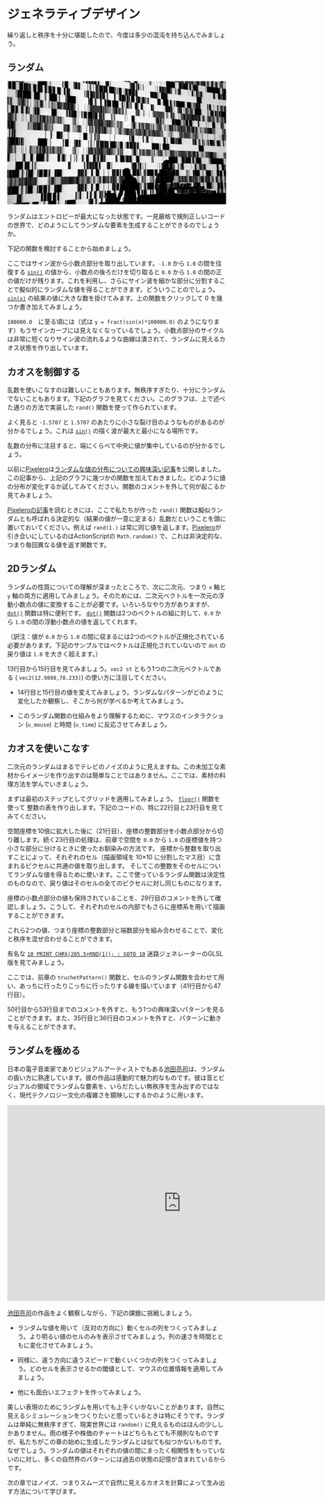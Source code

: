 # ジェネラティブデザイン

繰り返しと秩序を十分に堪能したので、今度は多少の混沌を持ち込んでみましょう。

## ランダム

[![Ryoji Ikeda - test pattern (2008) ](ryoji-ikeda.jpg) ](http://www.ryojiikeda.com/project/testpattern/#testpattern_live_set)

ランダムはエントロピーが最大になった状態です。一見厳格で規則正しいコードの世界で、どのようにしてランダムな要素を生成することができるのでしょうか。

下記の関数を検討することから始めましょう。

<div class="simpleFunction" data="y = fract(sin(x)*1.0);"></div>

ここではサイン波から小数点部分を取り出しています。```-1.0``` から ```1.0``` の間を往復する [```sin()```](../glossary/?search=sin) の値から、小数点の後ろだけを切り取ると ```0.0``` から ```1.0``` の間の正の値だけが残ります。これを利用し、さらにサイン波を細かな部分に分割することで擬似的にランダムな値を得ることができます。どういうことのでしょう。[```sin(x)```](../glossary/?search=sin) の結果の値に大きな数を掛けてみます。上の関数をクリックして 0 を幾つか書き加えてみましょう。

```100000.0```　に至る頃には（式は ```y = fract(sin(x)*100000.0)``` のようになります）もうサインカーブには見えなくなっているでしょう。小数点部分のサイクルは非常に短くなりサイン波の流れるような曲線は潰されて、ランダムに見えるカオス状態を作り出しています。

## カオスを制御する

乱数を使いこなすのは難しいこともあります。無秩序すぎたり、十分にランダムでないこともあります。下記のグラフを見てください。このグラフは、上で述べた通りの方法で実装した ```rand()``` 関数を使って作られています。

よく見ると ```-1.5707``` と ```1.5707``` のあたりに小さな裂け目のようなものがあるのが分かるでしょう。これは [```sin()```](../glossary/?search=sin) の描く波が最大と最小になる場所です。

乱数の分布に注目すると、端にくらべて中央に値が集中しているのが分かるでしょう。


<div class="simpleFunction" data="y = rand(x);
//y = rand(x)*rand(x);
//y = sqrt(rand(x));
//y = pow(rand(x),5.);"></div>

以前に[Pixelero](https://pixelero.wordpress.com)は[ランダムな値の分布についての興味深い記事](https://pixelero.wordpress.com/2008/04/24/various-functions-and-various-distributions-with-mathrandom/)を公開しました。この記事から、上記のグラフに幾つかの関数を加えておきました。どのように値の分布が変化するか試してみてください。関数のコメントを外して何が起こるか見てみましょう。

[Pixeleroの記事](https://pixelero.wordpress.com/2008/04/24/various-functions-and-various-distributions-with-mathrandom/)を読むときには、ここで私たちが作った ```rand()``` 関数は擬似ランダムとも呼ばれる決定的な（結果の値が一意に定まる）乱数だということを頭に置いておいてください。例えば ```rand(1.)``` は常に同じ値を返します。[Pixelero](https://pixelero.wordpress.com/2008/04/24/various-functions-and-various-distributions-with-mathrandom/)が引き合いにしているのはActionScriptの ```Math.random()``` で、これは非決定的な、つまり毎回異なる値を返す関数です。

## 2Dランダム

ランダムの性質についての理解が深まったところで、次に二次元、つまり ```x``` 軸と ```y``` 軸の両方に適用してみましょう。そのためには、二次元ベクトルを一次元の浮動小数点の値に変換することが必要です。いろいろなやり方がありますが、[```dot()```](../glossary/?search=dot) 関数は特に便利です。 [```dot()```](../glossary/?search=dot) 関数は2つのベクトルの組に対して、```0.0``` から ```1.0``` の間の浮動小数点の値を返してくれます。

（訳注：値が ```0.0``` から ```1.0``` の間に収まるには2つのベクトルが正規化されている必要があります。下記のサンプルではベクトルは正規化されていないので ```dot``` の戻り値は ```1.0``` を大きく超えます。）

<div class="codeAndCanvas" data="2d-random.frag"></div>

13行目から15行目を見てみましょう。```vec2 st``` ともう1つの二次元ベクトルである ( ```vec2(12.9898,78.233)```) の使い方に注目してください。

* 14行目と15行目の値を変えてみましょう。ランダムなパターンがどのように変化したか観察し、そこから何が学べるか考えてみましょう。

* このランダム関数の仕組みをより理解するために、マウスのインタラクション (```u_mouse```) と時間 (```u_time```) に反応させてみましょう。

## カオスを使いこなす

二次元のランダムはまるでテレビのノイズのように見えますね。この未加工な素材からイメージを作り出すのは簡単なことではありません。ここでは、素材の料理方法を学んでいきましょう。

まずは最初のステップとしてグリッドを適用してみましょう。 [```floor()```](../glossary/?search=floor) 関数を使って 整数の表を作り出します。下記のコードの、特に22行目と23行目を見てみてください。

<div class="codeAndCanvas" data="2d-random-mosaic.frag"></div>

空間座標を10倍に拡大した後に（21行目）、座標の整数部分を小数点部分から切り離します。続く23行目の処理は、前章で空間を ```0.0``` から ```1.0``` の座標値を持つ小さな部分に分けるときに使ったお馴染みの方法です。
座標から整数を取り出すことによって、それぞれのセル（描画領域を 10×10 に分割したマス目）に含まれるピクセルに共通の値を取り出します。
そしてこの整数をそのセルについてランダムな値を得るために使います。ここで使っているランダム関数は決定性のものなので、戻り値はそのセルの全てのピクセルに対し同じものになります。

座標の小数点部分の値も保持されていることを、29行目のコメントを外して確認しましょう。こうして、それぞれのセルの内部でもさらに座標系を用いて描画することができます。

これら2つの値、つまり座標の整数部分と端数部分を組み合わせることで、変化と秩序を混ぜ合わせることができます。

有名な [```10 PRINT CHR$(205.5+RND(1)); : GOTO 10```](https://www.google.com/search?q=10+PRINT+CHR%24%28205.5%2BRND%281%29%29%3B+%3A+GOTO+10) 迷路ジェネレーターのGLSL版を見てみましょう。

<div class="codeAndCanvas" data="2d-random-truchet.frag"></div>

ここでは、前章の ```truchetPattern()``` 関数と、セルのランダム関数を合わせて用い、あっちに行ったりこっちに行ったりする線を描いています（41行目から47行目）。

50行目から53行目までのコメントを外すと、もう1つの興味深いパターンを見ることができます。また、35行目と36行目のコメントを外すと、パターンに動きを与えることができます。

## ランダムを極める

日本の電子音楽家でありビジュアルアーティストでもある[池田亮司](http://www.ryojiikeda.com/)は、ランダムの扱い方に熟達しています。彼の作品は感動的で魅力的なものです。彼は音とビジュアルの領域でランダムな要素を、いらだたしい無秩序を生み出すのではなく、現代テクノロジー文化の複雑さを鏡映しにするかのように用います。

<iframe src="https://player.vimeo.com/video/76813693?title=0&byline=0&portrait=0" width="800" height="450" frameborder="0" webkitallowfullscreen mozallowfullscreen allowfullscreen></iframe>

[池田亮司](http://www.ryojiikeda.com/)の作品をよく観察しながら、下記の課題に挑戦しましょう。

* ランダムな値を用いて（反対の方向に）動くセルの列をつくってみましょう。より明るい値のセルのみを表示させてみましょう。列の速さを時間とともに変化させてみましょう。

<a href="../edit.html#10/ikeda-00.frag"><canvas id="custom" class="canvas" data-fragment-url="ikeda-00.frag"  width="520px" height="200px"></canvas></a>

* 同様に、違う方向に違うスピードで動くいくつかの列をつくってみましょう。どのセルを表示させるかの閾値として、マウスの位置情報を適用してみましょう。

<a href="../edit.html#10/ikeda-03.frag"><canvas id="custom" class="canvas" data-fragment-url="ikeda-03.frag"  width="520px" height="200px"></canvas></a>

* 他にも面白いエフェクトを作ってみましょう。

<a href="../edit.html#10/ikeda-04.frag"><canvas id="custom" class="canvas" data-fragment-url="ikeda-04.frag"  width="520px" height="200px"></canvas></a>

美しい表現のためにランダムを用いても上手くいかないことがあります。自然に見えるシミュレーションをつくりたいと思っているときは特にそうです。ランダムは単純に無秩序すぎて、現実世界には ```random()``` に見えるものはほんの少ししかありません。雨の様子や株価のチャートはどちらもとても不規則なものですが、私たちがこの章の始めに生成したランダムとは似ても似つかないものです。なぜでしょう。ランダムの値はそれぞれの値の間にまったく相関性をもっていないのに対し、多くの自然界のパターンには過去の状態の記憶が含まれているからです。


次の章ではノイズ、つまりスムーズで自然に見えるカオスを計算によって生み出す方法について学びます。
